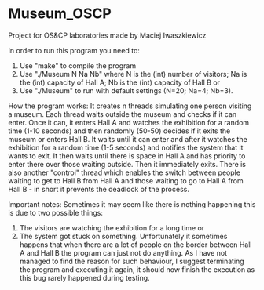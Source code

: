 # Museum_OSCP
Project for OS&amp;CP laboratories made by Maciej Iwaszkiewicz

In order to run this program you need to:
1. Use "make" to compile the program
2. Use "./Museum N Na Nb" where N is the (int) number of visitors; Na is the (int) capacity of Hall A; Nb is the (int) capacity of Hall B or
3. Use "./Museum" to run with default settings (N=20; Na=4; Nb=3).

How the program works:
It creates n threads simulating one person visiting a museum. Each thread waits outside the museum and checks if it can enter. Once it can, it enters Hall A and watches the exhibition for a random time (1-10 seconds) and then randomly (50-50) decides if it exits the museum or enters Hall B. It waits until it can enter and after it watches the exhibition for a random time (1-5 seconds) and notifies the system that it wants to exit. It then waits until there is space in Hall A and has priority to enter there over those waiting outside. Then it immediately exits.
There is also another "control" thread which enables the switch between people waiting to get to Hall B from Hall A and those waiting to go to Hall A from Hall B - in short it prevents the deadlock of the process.

Important notes:
Sometimes it may seem like there is nothing happening this is due to two possible things:
1. The visitors are watching the exhibition for a long time or
2. The system got stuck on something. Unfortunately it sometimes happens that when there are a lot of people on the border between Hall A and Hall B the program can just not do anything. As I have not managed to find the reason for such behaviour, I suggest terminating the program and executing it again, it should now finish the execution as this bug rarely happened during testing.
